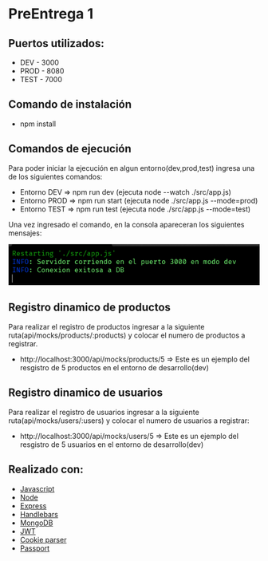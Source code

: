 # PreEntrega 1

## Puertos utilizados:
- DEV - 3000
- PROD - 8080
- TEST - 7000

## Comando de instalación 
- npm install

## Comandos de ejecución 
Para poder iniciar la ejecución en algun entorno(dev,prod,test) ingresa una de los siguientes comandos:

- Entorno DEV => npm run dev (ejecuta node --watch ./src/app.js) 
- Entorno PROD => npm run start (ejecuta node ./src/app.js --mode=prod) 
- Entorno TEST => npm run test (ejecuta node ./src/app.js --mode=test) 

Una vez ingresado el comando, en la consola apareceran los siguientes mensajes:

![ejemplo: mensaje de consola con winston](./src/public/images/img01.png)


##  Registro dinamico de productos

Para realizar el registro de productos ingresar a la siguiente ruta(api/mocks/products/:products) y colocar el numero de productos a registrar.

- http://localhost:3000/api/mocks/products/5 => Este es un ejemplo del resgistro de 5 productos en el entorno de desarrollo(dev)


##  Registro dinamico de usuarios
Para realizar el registro de usuarios ingresar a la siguiente ruta(api/mocks/users/:users) y colocar el numero de usuarios a registrar:

- http://localhost:3000/api/mocks/users/5 => Este es un ejemplo del resgistro de 5 usuarios en el entorno de desarrollo(dev)


## Realizado con:
- [Javascript](https://developer.mozilla.org/es/docs/Web/JavaScript)
- [Node](https://nodejs.org/en/)
- [Express](https://expressjs.com/es/guide/routing.html)
- [Handlebars](https://handlebarsjs.com/)
- [MongoDB](https://www.mongodb.com/)
- [JWT](https://jwt.io/)
- [Cookie parser](https://www.npmjs.com/package/cookie-parser)
- [Passport](https://www.passportjs.org/)

